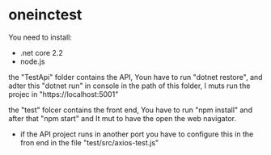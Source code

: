 # oneinctest

You need to install:
- .net core 2.2
- node.js

the "TestApi" folder contains the API, Youn have to run "dotnet restore", and adter this "dotnet run" in console in the path of this folder, I muts run the projec in "https://localhost:5001"


the "test" folcer contains the front end, You have to run "npm install" and after that "npm start" and It mut to have the open the web navigator.

* if the API project runs in another port you have to configure this in the fron end in the file "test/src/axios-test.js"
